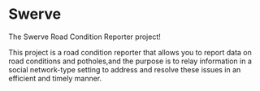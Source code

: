 # Swerve

The Swerve Road Condition Reporter project! 

This project is a road condition reporter that allows you to report data on road conditions and potholes,and the purpose is to relay information in a social network-type setting to address and resolve these issues in an efficient and timely manner. 

